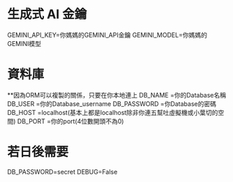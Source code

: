 ﻿# 生成式 AI 金鑰
GEMINI_API_KEY=你媽媽的GEMINI_API金鑰
GEMINI_MODEL=你媽媽的GEMINI模型

# 資料庫

**因為ORM可以複製的關係，只要在你本地連上
DB_NAME =你的Database名稱 
DB_USER =你的Database_username
DB_PASSWORD =你Database的密碼
DB_HOST =localhost(基本上都是localhost除非你連五幫吐虛擬機或小葉切的空間)
DB_PORT =你的port(4位數開頭不為0)


# 若日後需要
DB_PASSWORD=secret
DEBUG=False